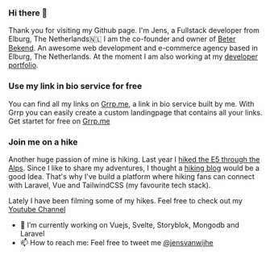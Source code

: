 ### Hi there 👋

Thank you for visiting my Github page.
I'm Jens, a Fullstack developer from  Elburg, The Netherlands🇳🇱  I am the co-founder and owner of [Beter Bekend](https://www.beterbekend.nl). An awesome web development and e-commerce agency based in Elburg, The Netherlands. At the moment I am also working at my [developer portfolio](https://www.jvw.dev). 

### Use my link in bio service for free
You can find all my links on [Grrp.me](https://www.grrp.me), a link in bio service built by me. With Grrp you can easily create a custom landingpage that contains all your links. Get startet for free on [Grrp.me](https://www.grrp.me)



### Join me on a hike
Another huge passion of mine is hiking. Last year I [hiked the E5 through the Alps](https://www.youtube.com/watch?v=lSM0VAqSOeg). Since I like to share my adventures, I thought a [hiking blog](https://www.bergfanaten.nl) would be a good Idea. That's why I've build a platform where hiking fans can connect with Laravel, Vue and TailwindCSS (my favourite tech stack).

Lately I have been filming some of my hikes. Feel free to check out my [Youtube Channel](https://www.youtube.com/channel/UCuqx6IneZ6jm0_1V-YkpSDQ)


- 🔭  I’m currently working on Vuejs, Svelte, Storyblok, Mongodb and Laravel
- 📫  How to reach me: Feel free to tweet me [@jensvanwijhe](https://twitter.com/jensvanwijhe)
